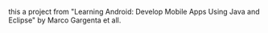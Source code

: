 this a project from "Learning Android: Develop Mobile Apps Using Java and Eclipse" by Marco Gargenta et all.

